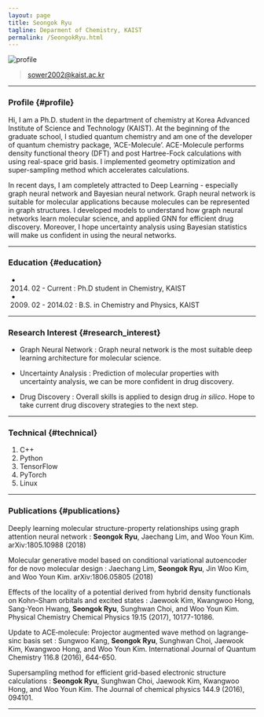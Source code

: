 ```yaml
---
layout: page
title: Seongok Ryu
tagline: Deparment of Chemistry, KAIST
permalink: /SeongokRyu.html
---
```

![profile]('./profile.jpg')
> [sower2002@kaist.ac.kr](sower2002@kaist.ac.kr)  
------

### Profile {#profile}

Hi, I am a Ph.D. student in the department of chemistry at Korea Advanced Institute of Science and Technology (KAIST). At the beginning of the graduate school, I studied quantum chemistry and am one of the developer of quantum chemistry package, ‘ACE-Molecule’. ACE-Molecule performs density functional theory (DFT) and post Hartree-Fock calculations with using real-space grid basis. I implemented geometry optimization and super-sampling method which accelerates calculations.

In recent days, I am completely attracted to Deep Learning - especially graph neural network and Bayesian neural network. Graph neural network is suitable for molecular applications because molecules can be represented in graph structures. I developed models to understand how graph neural networks learn molecular science, and applied GNN for efficient drug discovery. Moreover, I hope uncertainty analysis using Bayesian statistics will make us confident in using the neural networks.

------

### Education {#education}

* 2014. 02 - Current : Ph.D student in Chemistry, KAIST
* 2009. 02 - 2014.02 : B.S. in Chemistry and Physics, KAIST
------


### Research Interest {#research_interest}

* Graph Neural Network
  : Graph neural network is the most suitable deep learning architecture for molecular science.

* Uncertainty Analysis
  : Prediction of molecular properties with uncertainty analysis, we can be more confident in drug discovery.
 
* Drug Discovery
  : Overall skills is applied to design drug _in silico_. Hope to take current drug discovery strategies to the next step.

-------

### Technical {#technical}

1. C++
1. Python
1. TensorFlow
1. PyTorch
1. Linux

------

### Publications {#publications}

Deeply learning molecular structure-property relationships using graph attention neural network
: __Seongok Ryu__, Jaechang Lim, and Woo Youn Kim. arXiv:1805.10988 (2018)


Molecular generative model based on conditional variational autoencoder for de novo molecular design
: Jaechang Lim, __Seongok Ryu__, Jin Woo Kim, and Woo Youn Kim. arXiv:1806.05805 (2018)


Effects of the locality of a potential derived from hybrid density functionals on Kohn–Sham orbitals and excited states 
: Jaewook Kim, Kwangwoo Hong, Sang-Yeon Hwang, __Seongok Ryu__, Sunghwan Choi, and Woo Youn Kim. Physical Chemistry Chemical Physics 19.15 (2017), 10177-10186.


Update to ACE‐molecule: Projector augmented wave method on lagrange‐sinc basis set
: Sungwoo Kang, __Seongok Ryu__, Sunghwan Choi, Jaewook Kim, Kwangwoo Hong, and Woo Youn Kim. International Journal of Quantum Chemistry 116.8 (2016), 644-650.


Supersampling method for efficient grid-based electronic structure calculations
: __Seongok Ryu__, Sunghwan Choi, Jaewook Kim, Kwangwoo Hong, and Woo Youn Kim. The Journal of chemical physics 144.9 (2016), 094101.
 
------
